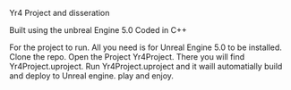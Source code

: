 Yr4 Project and disseration

Built using the unbreal Engine 5.0
Coded in C++

For the project to run.
All you need is for Unreal Engine 5.0 to be installed.
Clone the repo.
Open the Project Yr4Project.
There you will find Yr4Project.uproject.
Run Yr4Project.uproject and it waill automatially build and deploy to Unreal engine.
play and enjoy.
